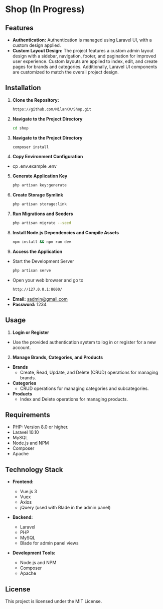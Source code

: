 # Shop  (In Progress)

## Features

- **Authentication:** 
Authentication is managed using Laravel UI, with a custom design applied.
- **Custom Layout Design:**
The project features a custom admin layout design with a sidebar, navigation, footer, and pagination for improved user experience. Custom layouts are applied to index, edit, and create pages for brands and categories. Additionally, Laravel UI components are customized to match the overall project design.

## Installation

1. **Clone the Repository:**
   ```bash
   https://github.com/MilanKV/Shop.git
2. **Navigate to the Project Directory** 
    ```bash
    cd shop
3. **Navigate to the Project Directory** 
    ```bash
    composer install
4. **Copy Environment Configuration** 
- cp .env.example .env
5. **Generate Application Key** 
    ```bash
    php artisan key:generate
6. **Create Storage Symlink**
    ```bash
    php artisan storage:link
7. **Run Migrations and Seeders**
    ```bash
    php artisan migrate --seed
8. **Install Node.js Dependencies and Compile Assets**
   ```bash
   npm install && npm run dev
9. **Access the Application**
-  Start the Development Server
   ```bash
   php artisan serve
- Open your web browser and go to
   ```bash
   http://127.0.0.1:8000/
- **Email:** sadmin@gmail.com
- **Password:** 1234

## Usage
1. **Login or Register** 
- Use the provided authentication system to log in or register for a new account.
2. **Manage Brands, Categories, and Products**
- **Brands**
    - Create, Read, Update, and Delete (CRUD) operations for managing brands.
- **Categories**
    - CRUD operations for managing categories and subcategories.
- **Products**
    - Index and Delete operations for managing products.
## Requirements
- PHP: Version 8.0 or higher.
- Laravel 10.10
- MySQL
- Node.js and NPM
- Composer
- Apache

## Technology Stack

- **Frontend:**
  - Vue.js 3
  - Vuex
  - Axios
  - jQuery (used with Blade in the admin panel)

- **Backend:**
  - Laravel
  - PHP
  - MySQL
  - Blade for admin panel views

- **Development Tools:**
  - Node.js and NPM
  - Composer
  - Apache

## License
This project is licensed under the MIT License.
